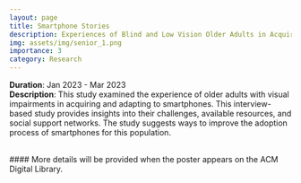 ```yaml
---
layout: page
title: Smartphone Stories
description: Experiences of Blind and Low Vision Older Adults in Acquiring a Smartphone
img: assets/img/senior_1.png
importance: 3
category: Research
---
```


**Duration**: Jan 2023 - Mar 2023     
**Description**: This study examined the experience of older adults with visual impairments in acquiring and adapting to smartphones. This interview-based study provides insights into their challenges, available resources, and social support networks. The study suggests ways to improve the adoption process of smartphones for this population.



<br>
#### More details will be provided when the poster appears on the ACM Digital Library.
